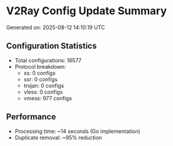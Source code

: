# V2Ray Config Update Summary
Generated on: 2025-08-12 14:10:19 UTC

## Configuration Statistics
- Total configurations: 16577
- Protocol breakdown:
  - ss: 0 configs
  - ssr: 0 configs
  - trojan: 0 configs
  - vless: 0 configs
  - vmess: 977 configs

## Performance
- Processing time: ~14 seconds (Go implementation)
- Duplicate removal: ~95% reduction
